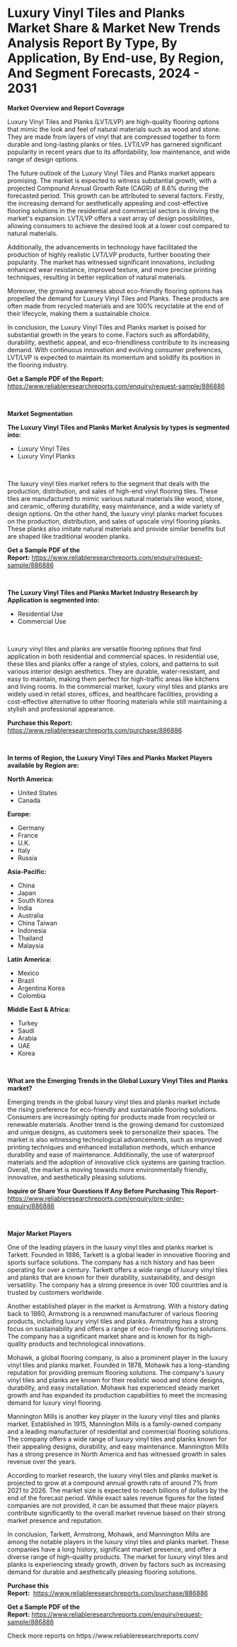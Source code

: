 <p><h1>Luxury Vinyl Tiles and Planks Market Share & Market New Trends Analysis Report By Type, By Application, By End-use, By Region, And Segment Forecasts, 2024 - 2031</h1></p><p><strong>Market Overview and Report Coverage</strong></p>
<p><p>Luxury Vinyl Tiles and Planks (LVT/LVP) are high-quality flooring options that mimic the look and feel of natural materials such as wood and stone. They are made from layers of vinyl that are compressed together to form durable and long-lasting planks or tiles. LVT/LVP has garnered significant popularity in recent years due to its affordability, low maintenance, and wide range of design options.</p><p>The future outlook of the Luxury Vinyl Tiles and Planks market appears promising. The market is expected to witness substantial growth, with a projected Compound Annual Growth Rate (CAGR) of 8.6% during the forecasted period. This growth can be attributed to several factors. Firstly, the increasing demand for aesthetically appealing and cost-effective flooring solutions in the residential and commercial sectors is driving the market's expansion. LVT/LVP offers a vast array of design possibilities, allowing consumers to achieve the desired look at a lower cost compared to natural materials.</p><p>Additionally, the advancements in technology have facilitated the production of highly realistic LVT/LVP products, further boosting their popularity. The market has witnessed significant innovations, including enhanced wear resistance, improved texture, and more precise printing techniques, resulting in better replication of natural materials.</p><p>Moreover, the growing awareness about eco-friendly flooring options has propelled the demand for Luxury Vinyl Tiles and Planks. These products are often made from recycled materials and are 100% recyclable at the end of their lifecycle, making them a sustainable choice.</p><p>In conclusion, the Luxury Vinyl Tiles and Planks market is poised for substantial growth in the years to come. Factors such as affordability, durability, aesthetic appeal, and eco-friendliness contribute to its increasing demand. With continuous innovation and evolving consumer preferences, LVT/LVP is expected to maintain its momentum and solidify its position in the flooring industry.</p></p>
<p><strong>Get a Sample PDF of the Report:</strong> <a href="https://www.reliableresearchreports.com/enquiry/request-sample/886886">https://www.reliableresearchreports.com/enquiry/request-sample/886886</a></p>
<p>&nbsp;</p>
<p><strong>Market Segmentation</strong></p>
<p><strong>The Luxury Vinyl Tiles and Planks Market Analysis by types is segmented into:</strong></p>
<p><ul><li>Luxury Vinyl Tiles</li><li>Luxury Vinyl Planks</li></ul></p>
<p>&nbsp;</p>
<p><p>The luxury vinyl tiles market refers to the segment that deals with the production, distribution, and sales of high-end vinyl flooring tiles. These tiles are manufactured to mimic various natural materials like wood, stone, and ceramic, offering durability, easy maintenance, and a wide variety of design options. On the other hand, the luxury vinyl planks market focuses on the production, distribution, and sales of upscale vinyl flooring planks. These planks also imitate natural materials and provide similar benefits but are shaped like traditional wooden planks.</p></p>
<p><strong>Get a Sample PDF of the Report:</strong>&nbsp;<a href="https://www.reliableresearchreports.com/enquiry/request-sample/886886">https://www.reliableresearchreports.com/enquiry/request-sample/886886</a></p>
<p>&nbsp;</p>
<p><strong>The Luxury Vinyl Tiles and Planks Market Industry Research by Application is segmented into:</strong></p>
<p><ul><li>Residential Use</li><li>Commercial Use</li></ul></p>
<p>&nbsp;</p>
<p><p>Luxury vinyl tiles and planks are versatile flooring options that find application in both residential and commercial spaces. In residential use, these tiles and planks offer a range of styles, colors, and patterns to suit various interior design aesthetics. They are durable, water-resistant, and easy to maintain, making them perfect for high-traffic areas like kitchens and living rooms. In the commercial market, luxury vinyl tiles and planks are widely used in retail stores, offices, and healthcare facilities, providing a cost-effective alternative to other flooring materials while still maintaining a stylish and professional appearance.</p></p>
<p><strong>Purchase this Report:</strong>&nbsp; <a href="https://www.reliableresearchreports.com/purchase/886886">https://www.reliableresearchreports.com/purchase/886886</a></p>
<p>&nbsp;</p>
<p><strong>In terms of Region, the Luxury Vinyl Tiles and Planks Market Players available by Region are:</strong></p>
<p>
    <p> <strong> North America: </strong>
        <ul>
            <li>United States</li>
            <li>Canada</li>
        </ul>
        </p> 
    <p> <strong> Europe: </strong>
        <ul>
            <li>Germany</li>
            <li>France</li>
            <li>U.K.</li>
            <li>Italy</li>
            <li>Russia</li>
        </ul>
        </p> 
    <p> <strong> Asia-Pacific: </strong>
        <ul>
            <li>China</li>
            <li>Japan</li>
            <li>South Korea</li>
            <li>India</li>
            <li>Australia</li>
            <li>China Taiwan</li>
            <li>Indonesia</li>
            <li>Thailand</li>
            <li>Malaysia</li>
        </ul>
        </p> 
    <p> <strong> Latin America: </strong>
        <ul>
            <li>Mexico</li>
            <li>Brazil</li>
            <li>Argentina Korea</li>
            <li>Colombia</li>
        </ul>
        </p> 
    <p> <strong> Middle East & Africa: </strong>
        <ul>
            <li>Turkey</li>
            <li>Saudi</li>
            <li>Arabia</li>
            <li>UAE</li>
            <li>Korea</li>
        </ul>
    </p>
    </p>
<p>&nbsp;</p>
<p><strong>What are the Emerging Trends in the Global Luxury Vinyl Tiles and Planks market?</strong></p>
<p><p>Emerging trends in the global luxury vinyl tiles and planks market include the rising preference for eco-friendly and sustainable flooring solutions. Consumers are increasingly opting for products made from recycled or renewable materials. Another trend is the growing demand for customized and unique designs, as customers seek to personalize their spaces. The market is also witnessing technological advancements, such as improved printing techniques and enhanced installation methods, which enhance durability and ease of maintenance. Additionally, the use of waterproof materials and the adoption of innovative click systems are gaining traction. Overall, the market is moving towards more environmentally friendly, innovative, and aesthetically pleasing solutions.</p></p>
<p><strong>Inquire or Share Your Questions If Any Before Purchasing This Report</strong>- <a href="https://www.reliableresearchreports.com/enquiry/pre-order-enquiry/886886">https://www.reliableresearchreports.com/enquiry/pre-order-enquiry/886886</a></p>
<p>&nbsp;</p>
<p><strong>Major Market Players</strong></p>
<p><p>One of the leading players in the luxury vinyl tiles and planks market is Tarkett. Founded in 1886, Tarkett is a global leader in innovative flooring and sports surface solutions. The company has a rich history and has been operating for over a century. Tarkett offers a wide range of luxury vinyl tiles and planks that are known for their durability, sustainability, and design versatility. The company has a strong presence in over 100 countries and is trusted by customers worldwide.</p><p>Another established player in the market is Armstrong. With a history dating back to 1860, Armstrong is a renowned manufacturer of various flooring products, including luxury vinyl tiles and planks. Armstrong has a strong focus on sustainability and offers a range of eco-friendly flooring solutions. The company has a significant market share and is known for its high-quality products and technological innovations.</p><p>Mohawk, a global flooring company, is also a prominent player in the luxury vinyl tiles and planks market. Founded in 1878, Mohawk has a long-standing reputation for providing premium flooring solutions. The company's luxury vinyl tiles and planks are known for their realistic wood and stone designs, durability, and easy installation. Mohawk has experienced steady market growth and has expanded its production capabilities to meet the increasing demand for luxury vinyl flooring.</p><p>Mannington Mills is another key player in the luxury vinyl tiles and planks market. Established in 1915, Mannington Mills is a family-owned company and a leading manufacturer of residential and commercial flooring solutions. The company offers a wide range of luxury vinyl tiles and planks known for their appealing designs, durability, and easy maintenance. Mannington Mills has a strong presence in North America and has witnessed growth in sales revenue over the years.</p><p>According to market research, the luxury vinyl tiles and planks market is projected to grow at a compound annual growth rate of around 7% from 2021 to 2026. The market size is expected to reach billions of dollars by the end of the forecast period. While exact sales revenue figures for the listed companies are not provided, it can be assumed that these major players contribute significantly to the overall market revenue based on their strong market presence and reputation.</p><p>In conclusion, Tarkett, Armstrong, Mohawk, and Mannington Mills are among the notable players in the luxury vinyl tiles and planks market. These companies have a long history, significant market presence, and offer a diverse range of high-quality products. The market for luxury vinyl tiles and planks is experiencing steady growth, driven by factors such as increasing demand for durable and aesthetically pleasing flooring solutions.</p></p>
<p><strong>Purchase this Report:</strong>&nbsp;&nbsp;<a href="https://www.reliableresearchreports.com/purchase/886886">https://www.reliableresearchreports.com/purchase/886886</a></p>
<p></p>
<p><strong>Get a Sample PDF of the Report:</strong>&nbsp;<a href="https://www.reliableresearchreports.com/enquiry/request-sample/886886">https://www.reliableresearchreports.com/enquiry/request-sample/886886</a></p>
<p>Check more reports on https://www.reliableresearchreports.com/</p>